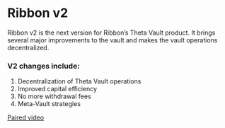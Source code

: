 # Ribbon v2

Ribbon v2 is the next version for Ribbon’s Theta Vault product. It brings several major improvements to the vault and makes the vault operations decentralized. 

### V2 changes include: <a id="V2-changes-include"></a>

1. Decentralization of Theta Vault operations
2. Improved capital efficiency
3. No more withdrawal fees
4. Meta-Vault strategies

[Paired video](https://www.loom.com/share/be2a76a724ab45769737bd8ffeddadb3)

